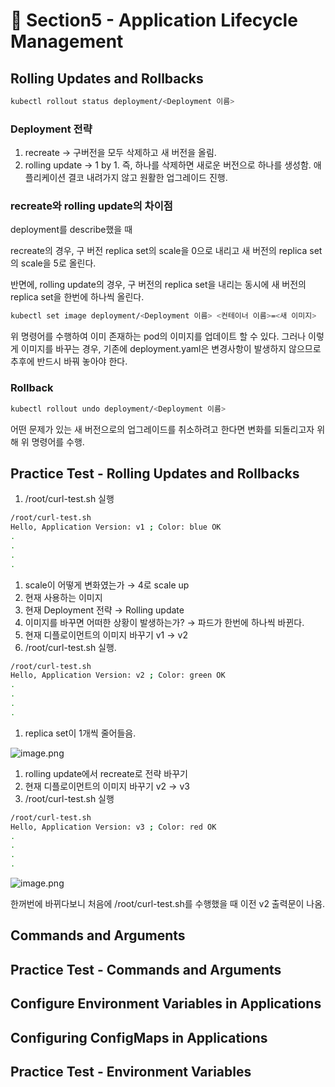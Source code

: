 # 🍨 Section5 - Application Lifecycle Management

## Rolling Updates and Rollbacks


```bash
kubectl rollout status deployment/<Deployment 이름>
```


### Deployment 전략

1. recreate → 구버전을 모두 삭제하고 새 버전을 올림.
2. rolling update → 1 by 1. 즉, 하나를 삭제하면 새로운 버전으로 하나를 생성함. 애플리케이션 결코 내려가지 않고 원활한 업그레이드 진행.

### recreate와 rolling update의 차이점


deployment를 describe했을 때


recreate의 경우, 구 버전 replica set의 scale을 0으로 내리고 새 버전의  replica set의 scale을 5로 올린다.


반면에, rolling update의 경우, 구 버전의 replica set을 내리는 동시에 새 버전의 replica set을 한번에 하나씩 올린다.


```bash
kubectl set image deployment/<Deployment 이름> <컨테이너 이름>=<새 이미지>
```


위 명령어를 수행하여 이미 존재하는 pod의 이미지를 업데이트 할 수 있다. 그러나 이렇게 이미지를 바꾸는 경우, 기존에 deployment.yaml은 변경사항이 발생하지 않으므로 추후에 반드시 바꿔 놓아야 한다.


### Rollback


```bash
kubectl rollout undo deployment/<Deployment 이름>
```


어떤 문제가 있는 새 버전으로의 업그레이드를 취소하려고 한다면 변화를 되돌리고자 위해 위 명령어를 수행.


## Practice Test - Rolling Updates and Rollbacks

1. /root/curl-test.sh 실행

```bash
/root/curl-test.sh
Hello, Application Version: v1 ; Color: blue OK
.
.
.
.
```

1. scale이 어떻게 변화였는가 → 4로 scale up
2. 현재 사용하는 이미지
3. 현재 Deployment 전략 → Rolling update
4. 이미지를 바꾸면 어떠한 상황이 발생하는가? → 파드가 한번에 하나씩 바뀐다.
5. 현재 디플로이먼트의 이미지 바꾸기  v1 → v2
6. /root/curl-test.sh 실행.

```bash
/root/curl-test.sh
Hello, Application Version: v2 ; Color: green OK
.
.
.
.
```

1. replica set이 1개씩 줄어들음.

![image.png](https://prod-files-secure.s3.us-west-2.amazonaws.com/b2ea2032-00e9-4883-a13b-cb03cf5b2334/977ac0a0-6f7e-4aae-99ae-af3cd4e061cf/image.png?X-Amz-Algorithm=AWS4-HMAC-SHA256&X-Amz-Content-Sha256=UNSIGNED-PAYLOAD&X-Amz-Credential=ASIAZI2LB466TJR5MZPB%2F20250218%2Fus-west-2%2Fs3%2Faws4_request&X-Amz-Date=20250218T041323Z&X-Amz-Expires=3600&X-Amz-Security-Token=IQoJb3JpZ2luX2VjEFwaCXVzLXdlc3QtMiJHMEUCIQD13ByTVGkcXwshqSc1Z8UjS8UV9qxhMdW8NK2urvE2VQIgUKrN8PsxPEFn9xPBxQpmLkJ2sdSmwFQJ65vwKV8afgkqiAQIhf%2F%2F%2F%2F%2F%2F%2F%2F%2F%2FARAAGgw2Mzc0MjMxODM4MDUiDK3ghQW0x986cASWdCrcAx%2F7jzD32nl3JBmQUwgKRAoKR6rk1jd6Op%2FN7D7R6stAbFvITY71hhaaNUhmvbO8Mc2w890T3t1Oon4sDtTJQFadQ6tyOE%2B7KMuiQffCH%2F%2FjYT6I7pvQynA1hDJaDmsvHAsjsArhLIQWFtdMOXLbf%2BB%2Bg7S1mEVlwKwVNxH05gSkuGJrPXr%2FFuCAR8fKDiGdgNJ3u2kZmS96Pq1rEb8c%2FAcBDB0ZDHnFSeEqc72kK4FIDnVluNRvQbxbcfEnBj4qr68jz1eBv1xBnvgigzRB5z3DIFjeXAvRoYwuw6Vz0iu9Ljkd2uK4ZlDLp1xRPkMitbdIGm26VMDWgaGmW7DokmQFBx4NmM0vdboyMBFbi4P0FvzYbQRM%2F6SjfObzAJtWhEYEv5HKOkpQ7kY5OjWm%2BpM8CWrf4pW0FrfE3%2FBrH%2FDGRg%2FOYiNCt4O700B0d3Yc3DO8q%2BzcZoi%2BfRzJ%2BYKrx2LJqBxqfsjMjUMRr%2BB82n3BA4cBvDcOBy9q1shhktjeBwA7r%2BM20MH4e4%2BwlU5nlU2FIHGrzU12Dy6YD63Qa%2F8jqlh6yaKr77r6KcNxr2viwHcgxBwfXKY1hSSnOcoop9V9ZJbXlkQbp9ieAwkwUocBElSc8vEl8AAutrmJML2M0L0GOqUBZq68UyUJzNheWOB3c1iHWDx9vsBh%2BFgxoTBpqEx%2Bu3cqPuvUxKz8X4hoRsL36hqLhb9l33ePwZvk%2FEi1oHzk41BMAVLCl3RDbfX2zRnIoz43tiyk0g3pXPpMbMVB39QD3JsKkeO4Ptv13O7v0OHG33UUeqql988XNWHyRg0lIFuZQd%2FOd9bAbjS2YDmlzkGUZB9s9sd8AGomcAsLEE5qPkFD6gfe&X-Amz-Signature=4d8d5766a06364ba9e0ecbdfb8708a600193fb65b28e334e45fc2d71363d307f&X-Amz-SignedHeaders=host&x-id=GetObject)

1. rolling update에서 recreate로 전략 바꾸기
2. 현재 디플로이먼트의 이미지 바꾸기 v2 → v3
3. /root/curl-test.sh 실행

```bash
/root/curl-test.sh
Hello, Application Version: v3 ; Color: red OK
.
.
.
.
```


![image.png](https://prod-files-secure.s3.us-west-2.amazonaws.com/b2ea2032-00e9-4883-a13b-cb03cf5b2334/05c9a172-cfaa-4570-8937-288b1d07d12d/image.png?X-Amz-Algorithm=AWS4-HMAC-SHA256&X-Amz-Content-Sha256=UNSIGNED-PAYLOAD&X-Amz-Credential=ASIAZI2LB466TJR5MZPB%2F20250218%2Fus-west-2%2Fs3%2Faws4_request&X-Amz-Date=20250218T041323Z&X-Amz-Expires=3600&X-Amz-Security-Token=IQoJb3JpZ2luX2VjEFwaCXVzLXdlc3QtMiJHMEUCIQD13ByTVGkcXwshqSc1Z8UjS8UV9qxhMdW8NK2urvE2VQIgUKrN8PsxPEFn9xPBxQpmLkJ2sdSmwFQJ65vwKV8afgkqiAQIhf%2F%2F%2F%2F%2F%2F%2F%2F%2F%2FARAAGgw2Mzc0MjMxODM4MDUiDK3ghQW0x986cASWdCrcAx%2F7jzD32nl3JBmQUwgKRAoKR6rk1jd6Op%2FN7D7R6stAbFvITY71hhaaNUhmvbO8Mc2w890T3t1Oon4sDtTJQFadQ6tyOE%2B7KMuiQffCH%2F%2FjYT6I7pvQynA1hDJaDmsvHAsjsArhLIQWFtdMOXLbf%2BB%2Bg7S1mEVlwKwVNxH05gSkuGJrPXr%2FFuCAR8fKDiGdgNJ3u2kZmS96Pq1rEb8c%2FAcBDB0ZDHnFSeEqc72kK4FIDnVluNRvQbxbcfEnBj4qr68jz1eBv1xBnvgigzRB5z3DIFjeXAvRoYwuw6Vz0iu9Ljkd2uK4ZlDLp1xRPkMitbdIGm26VMDWgaGmW7DokmQFBx4NmM0vdboyMBFbi4P0FvzYbQRM%2F6SjfObzAJtWhEYEv5HKOkpQ7kY5OjWm%2BpM8CWrf4pW0FrfE3%2FBrH%2FDGRg%2FOYiNCt4O700B0d3Yc3DO8q%2BzcZoi%2BfRzJ%2BYKrx2LJqBxqfsjMjUMRr%2BB82n3BA4cBvDcOBy9q1shhktjeBwA7r%2BM20MH4e4%2BwlU5nlU2FIHGrzU12Dy6YD63Qa%2F8jqlh6yaKr77r6KcNxr2viwHcgxBwfXKY1hSSnOcoop9V9ZJbXlkQbp9ieAwkwUocBElSc8vEl8AAutrmJML2M0L0GOqUBZq68UyUJzNheWOB3c1iHWDx9vsBh%2BFgxoTBpqEx%2Bu3cqPuvUxKz8X4hoRsL36hqLhb9l33ePwZvk%2FEi1oHzk41BMAVLCl3RDbfX2zRnIoz43tiyk0g3pXPpMbMVB39QD3JsKkeO4Ptv13O7v0OHG33UUeqql988XNWHyRg0lIFuZQd%2FOd9bAbjS2YDmlzkGUZB9s9sd8AGomcAsLEE5qPkFD6gfe&X-Amz-Signature=4f8f3d774f2662bc9ce89772d8f68f28aa073ae496407a8b50dcd9f543dd6533&X-Amz-SignedHeaders=host&x-id=GetObject)


한꺼번에 바뀌다보니 처음에 /root/curl-test.sh를 수행했을 때 이전 v2 출력문이 나옴.


## Commands and Arguments


## Practice Test - Commands and Arguments


## Configure Environment Variables in Applications


## Configuring ConfigMaps in Applications


## Practice Test - Environment Variables

